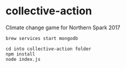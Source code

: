 # collective-action
Climate change game for Northern Spark 2017

```brew install mongodb
brew services start mongodb

cd into collective-action folder
npm install
node index.js
```